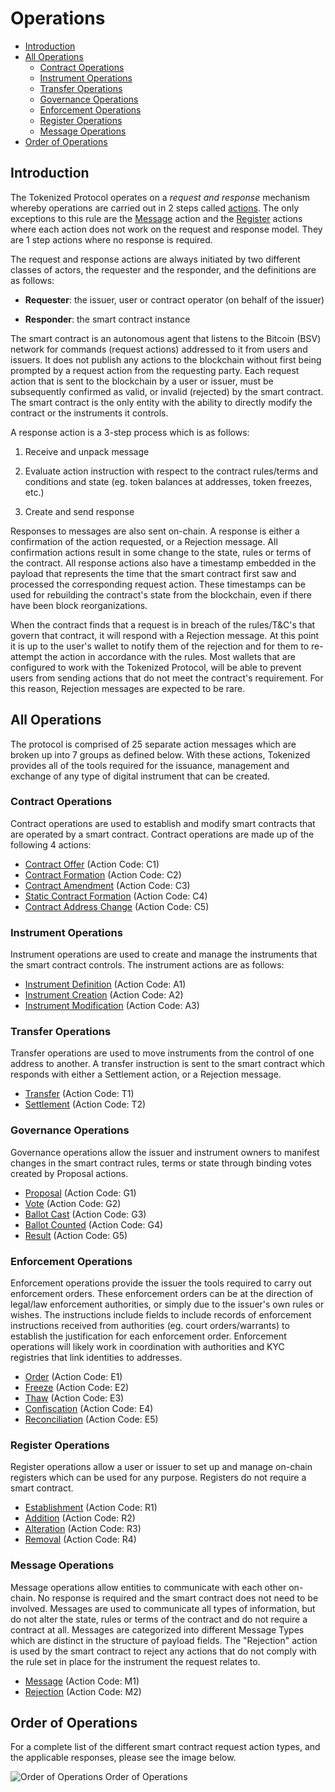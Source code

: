 # Operations

- [Introduction](#introduction)
- [All Operations](#all-operations)
  - [Contract Operations](#contract-operations)
  - [Instrument Operations](#instrument-operations)
  - [Transfer Operations](#transfer-operations)
  - [Governance Operations](#governance-operations)
  - [Enforcement Operations](#enforcement-operations)
  - [Register Operations](#register-operations)
  - [Message Operations](#message-operations)
- [Order of Operations](#operation-order)

<a name="introduction"></a>

## Introduction

The Tokenized Protocol operates on a _request and response_ mechanism whereby operations are carried out in 2 steps called [actions](../protocol/actions#action-actions). The only exceptions to this rule are the [Message](../protocol/actions#action-message) action and the [Register](../protocol/actions#action-addition) actions where each action does not work on the request and response model. They are 1 step actions where no response is required.

The request and response actions are always initiated by two different classes of actors, the requester and the responder, and the definitions are as follows:

- **Requester**: the issuer, user or contract operator (on behalf of the issuer)

- **Responder**: the smart contract instance

The smart contract is an autonomous agent that listens to the Bitcoin (BSV) network for commands (request actions) addressed to it from users and issuers. It does not publish any actions to the blockchain without first being prompted by a request action from the requesting party. Each request action that is sent to the blockchain by a user or issuer, must be subsequently confirmed as valid, or invalid (rejected) by the smart contract. The smart contract is the only entity with the ability to directly modify the contract or the instruments it controls.

A response action is a 3-step process which is as follows:

1. Receive and unpack message

2. Evaluate action instruction with respect to the contract rules/terms and conditions and state (eg. token balances at addresses, token freezes, etc.)

3. Create and send response

Responses to messages are also sent on-chain. A response is either a confirmation of the action requested, or a Rejection message. All confirmation actions result in some change to the state, rules or terms of the contract. All response actions also have a timestamp embedded in the payload that represents the time that the smart contract first saw and processed the corresponding request action. These timestamps can be used for rebuilding the contract's state from the blockchain, even if there have been block reorganizations.

When the contract finds that a request is in breach of the rules/T&C's that govern that contract, it will respond with a Rejection message. At this point it is up to the user's wallet to notify them of the rejection and for them to re-attempt the action in accordance with the rules. Most wallets that are configured to work with the Tokenized Protocol, will be able to prevent users from sending actions that do not meet the contract's requirement. For this reason, Rejection messages are expected to be rare.

<a name="all-operations"></a>

## All Operations

The protocol is comprised of 25 separate action messages which are broken up into 7 groups as defined below. With these actions, Tokenized provides all of the tools required for the issuance, management and exchange of any type of digital instrument that can be created.

<a name="contract-operations"></a>

### Contract Operations

Contract operations are used to establish and modify smart contracts that are operated by a smart contract. Contract operations are made up of the following 4 actions:

- [Contract Offer](../protocol/actions#action-contract-offer) (Action Code: C1)
- [Contract Formation](../protocol/actions#action-contract-formation) (Action Code: C2)
- [Contract Amendment](../protocol/actions#action-contract-amendment) (Action Code: C3)
- [Static Contract Formation](../protocol/actions#action-static-contract-formation) (Action Code: C4)
- [Contract Address Change](../protocol/actions#action-contract-address-change) (Action Code: C5)

<a name="instrument-operations"></a>

### Instrument Operations

Instrument operations are used to create and manage the instruments that the smart contract controls. The instrument actions are as follows:

- [Instrument Definition](../protocol/actions#action-instrument-definition) (Action Code: A1)
- [Instrument Creation](../protocol/actions#action-instrument-creation) (Action Code: A2)
- [Instrument Modification](../protocol/actions#action-instrument-modification) (Action Code: A3)

<a name="transfer-operations"></a>

### Transfer Operations

Transfer operations are used to move instruments from the control of one address to another. A transfer instruction is sent to the smart contract which responds with either a Settlement action, or a Rejection message.

- [Transfer](../protocol/actions#action-transfer) (Action Code: T1)
- [Settlement](../protocol/actions#action-settlement) (Action Code: T2)

<a name="governance-operations"></a>

### Governance Operations

Governance operations allow the issuer and instrument owners to manifest changes in the smart contract rules, terms or state through binding votes created by Proposal actions.

- [Proposal](../protocol/actions#action-proposal) (Action Code: G1)
- [Vote](../protocol/actions#action-vote) (Action Code: G2)
- [Ballot Cast](../protocol/actions#action-ballot-cast) (Action Code: G3)
- [Ballot Counted](../protocol/actions#action-ballot-counted) (Action Code: G4)
- [Result](../protocol/actions#action-result) (Action Code: G5)

<a name="enforcement-operations"></a>

### Enforcement Operations

Enforcement operations provide the issuer the tools required to carry out enforcement orders. These enforcement orders can be at the direction of legal/law enforcement authorities, or simply due to the issuer's own rules or wishes. The instructions include fields to include records of enforcement instructions received from authorities (eg. court orders/warrants) to establish the justification for each enforcement order. Enforcement operations will likely work in coordination with authorities and KYC registries that link identities to addresses.

- [Order](../protocol/actions#action-order) (Action Code: E1)
- [Freeze](../protocol/actions#action-freeze) (Action Code: E2)
- [Thaw](../protocol/actions#action-thaw) (Action Code: E3)
- [Confiscation](../protocol/actions#action-confiscation) (Action Code: E4)
- [Reconciliation](../protocol/actions#action-reconciliation) (Action Code: E5)

<a name="register-operations"></a>

### Register Operations

Register operations allow a user or issuer to set up and manage on-chain registers which can be used for any purpose. Registers do not require a smart contract.

- [Establishment](../protocol/actions#action-establishment) (Action Code: R1)
- [Addition](../protocol/actions#action-addition) (Action Code: R2)
- [Alteration](../protocol/actions#action-alteration) (Action Code: R3)
- [Removal](../protocol/actions#action-removal) (Action Code: R4)

<a name="message-operations"></a>

### Message Operations

Message operations allow entities to communicate with each other on-chain. No response is required and the smart contract does not need to be involved. Messages are used to communicate all types of information, but do not alter the state, rules or terms of the contract and do not require a contract at all. Messages are categorized into different Message Types which are distinct in the structure of payload fields. The "Rejection" action is used by the smart contract to reject any actions that do not comply with the rule set in place for the instrument the request relates to.

- [Message](../protocol/actions#action-message) (Action Code: M1)
- [Rejection](../protocol/actions#action-rejection) (Action Code: M2)

<a name="operation-order"></a>

## Order of Operations

For a complete list of the different smart contract request action types, and the applicable responses, please see the image below.

![Order of Operations](https://raw.githubusercontent.com/tokenized/docs/master/images/order-of-operations.svg?sanitize=true)
<span name="image-label">Order of Operations</span>
